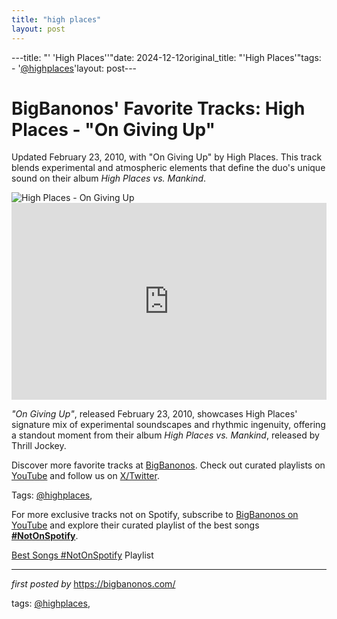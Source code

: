 ```yaml
---
title: "high places"
layout: post
---
```

---title: "' 'High Places''"date: 2024-12-12original_title: "'High Places'"tags:  - '[@highplaces](/tags/highplaces/)'layout: post---<!-- Post Title --><h1 >BigBanonos' Favorite Tracks: High Places - "On Giving Up"</h1> <!-- Introductory Text --><p >Updated February 23, 2010, with "On Giving Up" by High Places. This track blends experimental and atmospheric elements that define the duo's unique sound on their album <em>High Places vs. Mankind</em>.</p> <!-- Featured Image --><div > <img src="https://f4.bcbits.com/img/0008203788_25.jpg" alt="High Places - On Giving Up" /></div> <!-- YouTube Video Embed --><div > <iframe width="100%" height="315" src="https://www.youtube.com/embed/9rVuZV0jSzA" title="High Places - On Giving Up" frameborder="0" allow="accelerometer; autoplay; encrypted-media; gyroscope; picture-in-picture; web-share" referrerpolicy="strict-origin-when-cross-origin" allowfullscreen></iframe></div> <!-- Song Information --><div > <p><em>"On Giving Up"</em>, released February 23, 2010, showcases High Places' signature mix of experimental soundscapes and rhythmic ingenuity, offering a standout moment from their album <em>High Places vs. Mankind</em>, released by Thrill Jockey.</p></div> <!-- Footer Links --><div > <p>Discover more favorite tracks at <a href="https://bigbanonos.com/" target="_blank">BigBanonos</a>. Check out curated playlists on <a href="https://www.youtube.com/[@BigBanonos](/tags/BigBanonos/)" target="_blank">YouTube</a> and follow us on <a href="https://x.com/bigbanonos" target="_blank">X/Twitter</a>.</p></div> <!-- Tags --><p >Tags: [@highplaces](/tags/highplaces/),</p><!--Subscribe and Playlist Links--><div>    <p>For more exclusive tracks not on Spotify, subscribe to <a href="https://www.youtube.com/[@BigBanonos](/tags/BigBanonos/)" target="_blank">BigBanonos on YouTube</a> and explore their curated playlist of the best songs <strong>[#NotOnSpotify](/tags/NotOnSpotify/)</strong>.</p>    <p><a href="https://www.youtube.com/playlist?list=PLtuNtuTatqI0kFahUCbtbfenC_ET5O_tr" target="_blank">Best Songs [#NotOnSpotify](/tags/NotOnSpotify/) Playlist<br /></a></p></div><hr /><p><em>first posted by</em> <a href="https://bigbanonos.com/" rel="noopener" target="_new">https://bigbanonos.com/</a></p><p>tags: [@highplaces](/tags/highplaces/),</p>